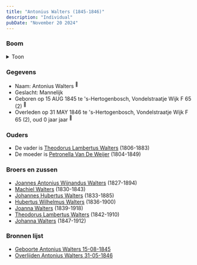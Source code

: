```yaml
---
title: "Antonius Walters (1845-1846)"
description: "Individual"
pubDate: "November 20 2024"
---
```


### Boom
<details><summary>Toon</summary>

![test](https://www.plantuml.com/plantuml/svg/ZP9VJoen4CNV-oac-k0JoIuBt8KG51JklSbLIKIDJwIx7TbUkYtfb1XY-ExEoledmQ1lpVISdj_Cz8o2z65T6a5BRLVIon8ocIyNtgsjEdV6UGXUMk8hj44KMY7askS6TsSiLs439POPUjgLAA175pOh59zUpOqaWcS102Fd5VfPeVEbHQ9-lvJQ3WQGYAqG9p1zZIAnSnpD2dJA-JN1Frcb13xTIyCXT0IIu6yKHMaAS3nE9kt9Y2EU7pKQjOL-BvFPPfwv40ps1X3_Wfln5E8qwi3f9nKjryRCfLNpt3kYp35L9U_2zVcCvMa29zJumz5kWJPpb1TCMkDDCNWs62FXJbguGBX7_H_z1rkNsIQZSJ9E3h0rMtLOrFeHMnkkhkzOtkeUOEltdb0fRHUL8wuTpSuhseJHcbquDdfHX0tpkoV6sufwd8r6hH1r3n-5sia5legZLBp53MrmLk-lXpNmlkGVhAaDmzlVLM_j_Tw-dKmIm-NmeN9tlfgCE4Eh-B-_0000)
</details>

### Gegevens
- Naam: Antonius Walters <sup><a href="../s00143/" style="text-decoration:none" title="Geboorte Antonius Walters 15-08-1845">:link:</a></sup>
- Geslacht: Mannelijk
- Geboren op 15 AUG 1845 te 's-Hertogenbosch, Vondelstraatje Wijk F 65 (2) <sup><a href="../s00143/" style="text-decoration:none" title="Geboorte Antonius Walters 15-08-1845">:link:</a></sup>
- Overleden op 31 MAY 1846 te 's-Hertogenbosch, Vondelstraatje Wijk F 65 (2), oud 0 jaar jaar <sup><a href="../s00144/" style="text-decoration:none" title="Overlijden Antonius Walters 31-05-1846">:link:</a></sup>

### Ouders
- De vader is [Theodorus Lambertus Walters](../i00088/) (1806-1883)
- De moeder is [Petronella Van De Weijer](../i00089/) (1804-1849)

### Broers en zussen
- [Joannes Antonius Wijnandus Walters](../i00103/) (1827-1894)
- [Machiel Walters](../i00104/) (1830-1843)
- [Johannes Hubertus Walters](../i00079/) (1833-1885)
- [Hubertus Wilhelmus Walters](../i00105/) (1836-1900)
- [Joanna Walters](../i00106/) (1839-1918)
- [Theodorus Lambertus Walters](../i00107/) (1842-1910)
- [Johanna Walters](../i00109/) (1847-1912)

### Bronnen lijst
- [Geboorte Antonius Walters 15-08-1845](../s00143/)
- [Overlijden Antonius Walters 31-05-1846](../s00144/)
